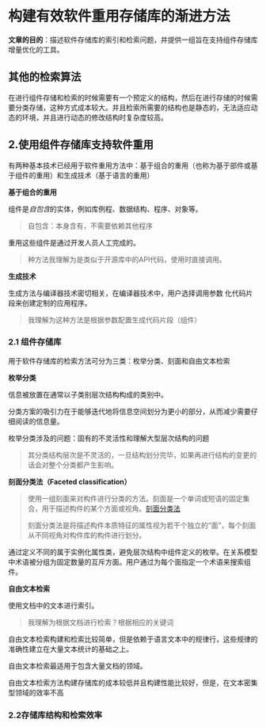 # 构建有效软件重用存储库的渐进方法

**文章的目的**：描述软件存储库的索引和检索问题，并提供一组旨在支持组件存储库增量优化的工具。

## 其他的检索算法

在进行组件存储和检索的时候需要有一个预定义的结构，然后在进行存储的时候需要分类存储，这种方式成本较大。并且检索所需要的结构也是静态的，无法适应动态的环境，并且进行动态的修改结构时复杂度较高。

 ## 2.使用组件存储库支持软件重用

有两种基本技术已经用于软件重用方法中：基于组合的重用（也称为基于部件或基
于组件的重用）和生成技术（基于语言的重用）

**基于组合的重用**

组件是*自包含*的实体，例如库例程、数据结构、程序、对象等。

> 自包含：本身含有，不需要依赖其他程序

重用这些组件是通过开发人员人工完成的。

> 种方法我理解为是类似于开源库中的API代码，使用时直接调用。

**生成技术**

生成方法与编译器技术密切相关，在编译器技术中，用户选择调用参数
化代码片段来创建定制的应用程序。

> 我理解为这种方法是根据参数配置生成代码片段（组件）

### 2.1 组件存储库

用于软件存储库的检索方法可分为三类：枚举分类、刻面和自由文本检索

**枚举分类**

信息被放置在通常以子类别层次结构构成的类别中。

分类方案的吸引力在于能够迭代地将信息空间划分为更小的部分，从而减少需要仔
细阅读的信息量。

枚举分类涉及的问题：固有的不灵活性和理解大型层次结构的问题

> 其分类结构层次是不灵活的，一旦结构划分完毕，如果再进行结构的变更的话会对整个分类都产生影响。

**刻面分类法（Faceted classification）**

> 使用一组刻面来对构件进行分类的方法。刻面是一个单词或短语的固定集合，用于描述构件的某个方面或视角。[刻面分类法](https://www.termonline.cn/search?k=%E5%88%BB%E9%9D%A2%E5%88%86%E7%B1%BB%E6%B3%95&r=1656251207699)
>
> 刻面分类法是将描述构件本质特征的属性视为若干个独立的“面”，每个刻面从不同视角对构件库的构件进行划分。

通过定义不同的属于实例化属性类，避免层次结构中组件定义的枚举。在关系模型中术语被分组为固定数量的互斥方面。用户通过为每个面指定一个术语来搜索组件。

**自由文本检索**

使用文档中的文本进行索引。

> 我理解为根据文档进行检索？根据相应的关键词

自由文本检索构建和检索比较简单，但是依赖于语言文本中的规律行，这些规律的准确性建立在大量文本统计的基础之上。

自由文本检索最适用于包含大量文档的领域。

自由文本检索方法构建存储库的成本较低并且构建性能比较好，但是，在文本密集型领域的效率不高

### 2.2存储库结构和检索效率











